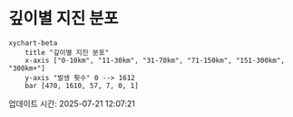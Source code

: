 # 깊이별 지진 분포

```mermaid
xychart-beta
    title "깊이별 지진 분포"
    x-axis ["0-10km", "11-30km", "31-70km", "71-150km", "151-300km", "300km+"]
    y-axis "발생 횟수" 0 --> 1612
    bar [470, 1610, 57, 7, 0, 1]
```

업데이트 시간: 2025-07-21 12:07:21

